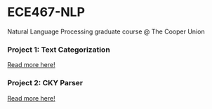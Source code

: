 # ECE467-NLP
Natural Language Processing graduate course @ The Cooper Union

### Project 1: Text Categorization
[Read more here!](https://github.com/gkgkgkgk/ECE467-NLP/blob/main/TextCategorization/README.md)


### Project 2: CKY Parser
[Read more here!](https://github.com/gkgkgkgk/ECE467-NLP/tree/main/CKYParser/README.md)
